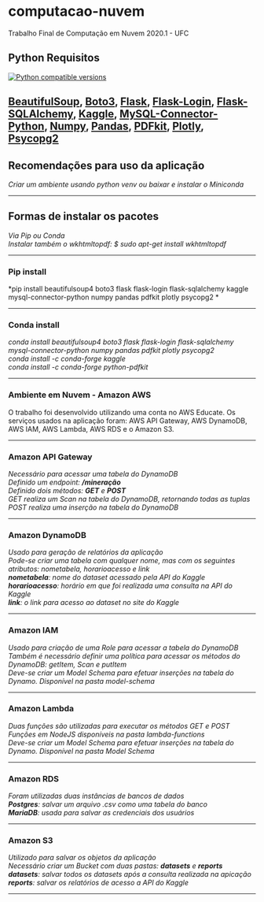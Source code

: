 # computacao-nuvem
Trabalho Final de Computação em Nuvem 2020.1 - UFC

## Python Requisitos
<a href="https://www.python.org/doc/versions/">
	<img src="https://img.shields.io/badge/python-3.6%20%7C%203.7%20%7C%203.8-blue?style=for-the-badge" alt="Python compatible versions" />
</a><br />

[BeautifulSoup](https://www.crummy.com/software/BeautifulSoup/), [Boto3](https://boto3.amazonaws.com/v1/documentation/api/latest/index.html), [Flask](https://flask.palletsprojects.com/en/1.1.x/), [Flask-Login](https://flask-login.readthedocs.io), [Flask-SQLAlchemy](https://flask-sqlalchemy.palletsprojects.com/en/2.x/), [Kaggle](https://www.kaggle.com/docs/api), [MySQL-Connector-Python](https://dev.mysql.com/doc/connector-python/en/), [Numpy](https://numpy.org/doc/1.19/), [Pandas](https://pandas.pydata.org/docs/), [PDFkit](https://pypi.org/project/pdfkit/), [Plotly](https://plotly.com/python/), [Psycopg2](https://www.psycopg.org/docs/)
---

## Recomendações para uso da aplicação
*Criar um ambiente usando python venv ou baixar e instalar o Miniconda*<br />

---

## Formas de instalar os pacotes
*Via Pip ou Conda*<br />
*Instalar também o wkhtmltopdf: $ sudo apt-get install wkhtmltopdf*<br />

---

### Pip install
*pip install beautifulsoup4 boto3 flask flask-login flask-sqlalchemy kaggle mysql-connector-python numpy pandas pdfkit plotly psycopg2 *<br />

---

### Conda install
*conda install beautifulsoup4 boto3 flask flask-login flask-sqlalchemy mysql-connector-python numpy pandas pdfkit plotly psycopg2*<br />
*conda install -c conda-forge kaggle*<br />
*conda install -c conda-forge python-pdfkit*<br />

---

### Ambiente em Nuvem - Amazon AWS
O trabalho foi desenvolvido utilizando uma conta no AWS Educate. Os serviços usados na aplicação foram: AWS API Gateway, AWS DynamoDB, AWS IAM, AWS Lambda, AWS RDS e o Amazon S3.

---

### Amazon API Gateway
*Necessário para acessar uma tabela do DynamoDB*<br />
*Definido um endpoint: <b>/mineração</b>*<br />
*Definido dois métodos: <b>GET</b> e <b>POST</b>*<br />
*GET realiza um Scan na tabela do DynamoDB, retornando todas as tuplas*<br />
*POST realiza uma inserção na tabela do DynamoDB*<br />

---

### Amazon DynamoDB
*Usado para geração de relatórios da aplicação*<br />
*Pode-se criar uma tabela com qualquer nome, mas com os seguintes atributos: nometabela, horarioacesso e link*<br />
*<b>nometabela</b>: nome do dataset acessado pela API do Kaggle*<br />
*<b>horarioacesso</b>: horário em que foi realizada uma consulta na API do Kaggle*<br />
*<b>link</b>: o link para acesso ao dataset no site do Kaggle*<br />

---

### Amazon IAM
*Usado para criação de uma Role para acessar a tabela do DynamoDB*<br />
*Também é necessário definir uma política para acessar os métodos do DynamoDB: getItem, Scan e putItem*<br />
*Deve-se criar um Model Schema para efetuar inserções na tabela do Dynamo. Disponível na pasta model-schema*<br />

---

### Amazon Lambda
*Duas funções são utilizadas para executar os métodos GET e POST*<br />
*Funções em NodeJS disponíveis na pasta lambda-functions*<br />
*Deve-se criar um Model Schema para efetuar inserções na tabela do Dynamo. Disponível na pasta Model Schema*<br />

---

### Amazon RDS
*Foram utilizadas duas instâncias de bancos de dados*<br />
*<b>Postgres</b>: salvar um arquivo .csv como uma tabela do banco*<br />
*<b>MariaDB</b>: usada para salvar as credenciais dos usuários*<br />

---

### Amazon S3
*Utilizado para salvar os objetos da aplicação*<br />
*Necessário criar um Bucket com duas pastas: <b>datasets</b> e <b>reports</b>*<br />
*<b>datasets</b>: salvar todos os datasets após a consulta realizada na apicação*<br />
*<b>reports</b>: salvar os relatórios de acesso a API do Kaggle*<br />

---